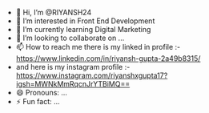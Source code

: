 - 👋 Hi, I’m @RIYANSH24
- 👀 I’m interested in Front End Development
- 🌱 I’m currently learning Digital Marketing
- 💞️ I’m looking to collaborate on ...
- 📫 How to reach me there is my linked in  profile :-https://www.linkedin.com/in/riyansh-gupta-2a49b8315/
- and here is my instagram profile :- https://www.instagram.com/riyanshxgupta17?igsh=MWNkMmRqcnJrYTBiMQ==
- 😄 Pronouns: ...
- ⚡ Fun fact: ...

<!---
RIYANSH24/RIYANSH24 is a ✨ special ✨ repository because its `README.md` (this file) appears on your GitHub profile.
You can click the Preview link to take a look at your changes.
--->
